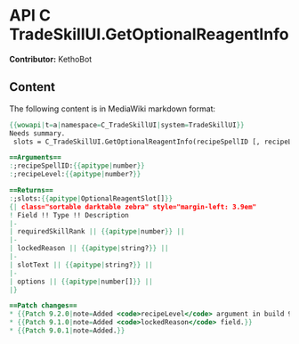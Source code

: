 # API C TradeSkillUI.GetOptionalReagentInfo

**Contributor:** KethoBot

## Content

The following content is in MediaWiki markdown format:

```mediawiki
{{wowapi|t=a|namespace=C_TradeSkillUI|system=TradeSkillUI}}
Needs summary.
 slots = C_TradeSkillUI.GetOptionalReagentInfo(recipeSpellID [, recipeLevel])

==Arguments==
:;recipeSpellID:{{apitype|number}}
:;recipeLevel:{{apitype|number?}}

==Returns==
:;slots:{{apitype|OptionalReagentSlot[]}}
{| class="sortable darktable zebra" style="margin-left: 3.9em"
! Field !! Type !! Description
|-
| requiredSkillRank || {{apitype|number}} || 
|-
| lockedReason || {{apitype|string?}} || 
|-
| slotText || {{apitype|string?}} || 
|-
| options || {{apitype|number[]}} || 
|}

==Patch changes==
* {{Patch 9.2.0|note=Added <code>recipeLevel</code> argument in build 9.2.0 (42979).}}
* {{Patch 9.1.0|note=Added <code>lockedReason</code> field.}}
* {{Patch 9.0.1|note=Added.}}
```